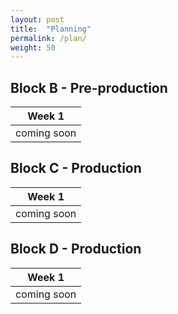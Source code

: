 ```yaml
---
layout: post
title:  "Planning"
permalink: /plan/
weight: 50
---
```


## Block B - Pre-production

Week 1 |
------ |
coming soon |

## Block C - Production

Week 1 |
------ |
coming soon |

## Block D - Production

Week 1 |
------ |
coming soon |
